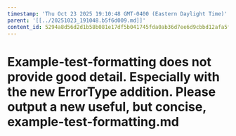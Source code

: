 ```yaml
---
timestamp: 'Thu Oct 23 2025 19:10:48 GMT-0400 (Eastern Daylight Time)'
parent: '[[../20251023_191048.b5f6d009.md]]'
content_id: 5294a8d56d2d1b58b081e17df5b041745fda0ab36d7ee6d9cbbd12afa5f116ca
---
```


# Example-test-formatting does not provide good detail. Especially with the new ErrorType addition. Please output a new useful, but concise, example-test-formatting.md
